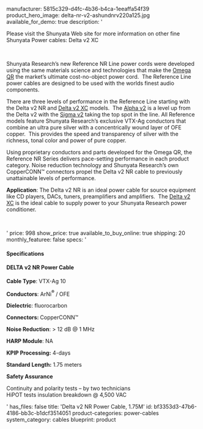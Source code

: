 manufacturer: 5815c329-d4fc-4b36-b4ca-1eeaffa54f39
product_hero_image: delta-nr-v2-ashundnrv220a125.jpg
available_for_demo: true
description: '<p>Please visit the Shunyata Web site for more information on other fine Shunyata Power cables: Delta v2 XC</p><p><br></p><p>Shunyata Research’s new Reference NR Line power cords were developed using the same materials science and technologies that make the&nbsp;<a href="https://shunyata.com/products/power-cables/omega-line-power-cables/omega-qr/">Omega QR</a>&nbsp;the market’s ultimate cost-no-object power cord.&nbsp; The Reference Line power cables are designed to be used with the worlds finest audio components.</p><p>There are three levels of performance in the Reference Line starting with the Delta v2 NR and&nbsp;<a href="https://shunyata.com/products/power-cables/reference-line-power-cables/delta-v2-xc/">Delta v2 XC</a>&nbsp;models.&nbsp; The&nbsp;<a href="https://shunyata.com/products/power-cables/reference-line-power-cables/alpha-v2-nr/">Alpha v2</a>&nbsp;is a level up from the Delta v2 with the&nbsp;<a href="https://shunyata.com/products/power-cables/reference-line-power-cables/sigma-v2-nr/">Sigma v2</a>&nbsp;taking the top spot in the line. All Reference models feature Shunyata Research’s exclusive VTX-Ag conductors that combine an ultra pure silver with a concentrically wound layer of OFE copper.&nbsp; This provides the speed and transparency of silver with the richness, tonal color and power of pure copper.</p><p>Using proprietary conductors and parts developed for the Omega QR, the Reference NR Series delivers pace-setting performance in each product category. Noise reduction technology and Shunyata Research’s own CopperCONN™ connectors propel the Delta v2 NR cable to previously unattainable levels of performance.</p><p><strong>Application</strong>: The Delta v2 NR is an ideal power cable for source equipment like CD players, DACs, tuners, preamplifiers and amplifiers.&nbsp; The&nbsp;<a href="https://shunyata.com/products/power-cables/reference-line-power-cables/delta-v2-xc/">Delta v2 XC</a>&nbsp;is the ideal cable to supply power to your Shunyata Research power conditioner.</p><p><br></p>'
price: 998
show_price: true
available_to_buy_online: true
shipping: 20
monthly_featuree: false
specs: '<h4>Specifications</h4><h4>DELTA v2 NR Power Cable</h4><p><strong>Cable Type</strong>: VTX-Ag 10</p><p><strong>Conductors</strong>: ArNi<b><sup>®</sup></b>&nbsp;/ OFE&nbsp;</p><p><strong>Dielectric</strong>: fluorocarbon</p><p><strong>Connectors:&nbsp;</strong>CopperCONN™</p><p><strong>Noise Reduction</strong>: &gt; 12 dB @ 1 MHz</p><p><strong>HARP Module</strong>: NA</p><p><strong>KPIP Processing:</strong>&nbsp;4-days</p><p><strong>Standard Length:</strong>&nbsp;1.75 meters</p><p><strong>Safety Assurance</strong></p><p>Continuity and polarity tests – by two technicians<br>HiPOT tests insulation breakdown @ 4,500 VAC</p>'
has_files: false
title: 'Delta v2 NR Power Cable, 1.75M'
id: bf3353d3-47b6-4186-bb3c-b1dcf3514051
product-categories: power-cables
system_category: cables
blueprint: product
